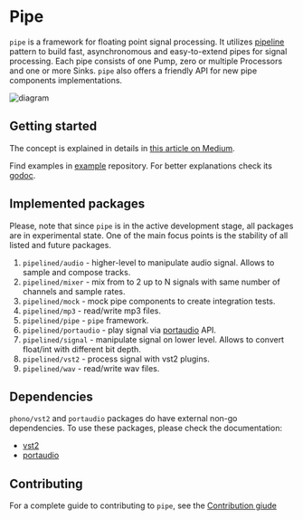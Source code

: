 # Pipe

`pipe` is a framework for floating point signal processing. It utilizes [pipeline](https://blog.golang.org/pipelines) pattern to build fast, asynchronomous and easy-to-extend pipes for signal processing. Each pipe consists of one Pump, zero or multiple Processors and one or more Sinks. `pipe` also offers a friendly API for new pipe components implementations.

![diagram](https://dudk.github.io/post/lets-go/pipe_diagram.png)

## Getting started

The concept is explained in details in [this article on Medium](https://medium.com/@serg.dudk/lets-go-7f51fbde36e4).

Find examples in [example](https://github.com/pipelined/example) repository. For better explanations check its [godoc](https://godoc.org/github.com/pipelined/example).

## Implemented packages

Please, note that since `pipe` is in the active development stage, all packages are in experimental state. One of the main focus points is the stability of all listed and future packages. 

1. `pipelined/audio` - higher-level to manipulate audio signal. Allows to sample and compose tracks.
2. `pipelined/mixer` - mix from to 2 up to N signals with same number of channels and sample rates.
3. `pipelined/mock` - mock pipe components to create integration tests.
4. `pipelined/mp3` - read/write mp3 files.
5. `pipelined/pipe` - `pipe` framework.
6. `pipelined/portaudio` - play signal via [portaudio](http://www.portaudio.com/) API.
7. `pipelined/signal` - manipulate signal on lower level. Allows to convert float/int with different bit depth.
8. `pipelined/vst2` - process signal with vst2 plugins.
9.  `pipelined/wav` - read/write wav files.

## Dependencies

`phono/vst2` and `portaudio` packages do have external non-go dependencies. To use these packages, please check the documentation:

* [vst2](https://github.com/pipelined/vst2#dependencies)
* [portaudio](https://github.com/gordonklaus/portaudio#portaudio)

## Contributing

For a complete guide to contributing to `pipe`, see the [Contribution giude](https://github.com/pipelined/pipe/blob/master/CONTRIBUTING.md)
